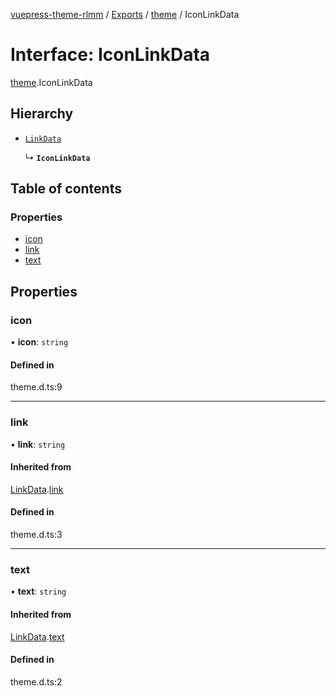 [vuepress-theme-rlmm](../README.md) / [Exports](../modules.md) / [theme](../modules/theme.md) / IconLinkData

# Interface: IconLinkData

[theme](../modules/theme.md).IconLinkData

## Hierarchy

- [`LinkData`](theme.LinkData.md)

  ↳ **`IconLinkData`**

## Table of contents

### Properties

- [icon](theme.IconLinkData.md#icon)
- [link](theme.IconLinkData.md#link)
- [text](theme.IconLinkData.md#text)

## Properties

### icon

• **icon**: `string`

#### Defined in

theme.d.ts:9

___

### link

• **link**: `string`

#### Inherited from

[LinkData](theme.LinkData.md).[link](theme.LinkData.md#link)

#### Defined in

theme.d.ts:3

___

### text

• **text**: `string`

#### Inherited from

[LinkData](theme.LinkData.md).[text](theme.LinkData.md#text)

#### Defined in

theme.d.ts:2
